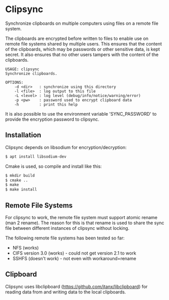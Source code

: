 Clipsync
========

Synchronize clipboards on multiple computers using files on a remote
file system.

The clipboards are encrypted before written to files to enable use on
remote file systems shared by multiple users. This ensures that the
content of the clipboards, which may be passwords or other sensitive
data, is kept secret. It also ensures that no other users tampers with
the content of the clipboards.

```
USAGE: clipsync
Synchronize clipboards.

OPTIONS:
	-d <dir>   : synchronize using this directory
	-l <file>  : log output to this file
	-L <level> : log level (debug/info/notice/warning/error)
	-p <pw>    : password used to encrypt clipboard data
	-h         : print this help
```

It is also possible to use the environment variable 'SYNC_PASSWORD' to
provide the encryption password to clipsync.

Installation
------------

Clipsync depends on libsodium for encryption/decryption:

```bash
$ apt install libsodium-dev
```

Cmake is used, so compile and install like this:

```bash
$ mkdir build
$ cmake ..
$ make
$ make install
```

Remote File Systems
-------------------

For clipsync to work, the remote file system must support atomic rename
(man 2 rename). The reason for this is that rename is used to share the
sync file between different instances of clipsync without locking.

The following remote file systems has been tested so far:

* NFS (works)
* CIFS version 3.0 (works) - could not get version 2.1 to work
* SSHFS (doesn't work) - not even with workaround=rename

Clipboard
---------

Clipsync uses libclipboard (https://github.com/jtanx/libclipboard) for
reading data from and writing data to the local clipboards.
